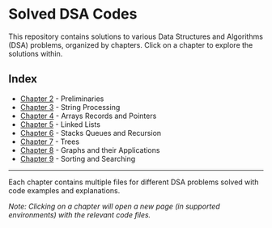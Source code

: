 # Solved DSA Codes

This repository contains solutions to various Data Structures and Algorithms (DSA) problems, organized by chapters. Click on a chapter to explore the solutions within.

## Index

- <a href="https://github.com/sadman2084/DSA/tree/main/chapter%202" target="_blank">Chapter 2</a> - Preliminaries
- <a href="https://github.com/sadman2084/DSA/tree/main/chapter%203" target="_blank">Chapter 3</a> - String Processing
- <a href="https://github.com/sadman2084/DSA/tree/main/chapter%204" target="_blank">Chapter 4</a> - Arrays Records and Pointers
- <a href="https://github.com/sadman2084/DSA/tree/main/chapter%206" target="_blank">Chapter 5</a> - Linked Lists
- <a href="https://github.com/sadman2084/DSA/tree/main/chapter%207" target="_blank">Chapter 6</a> - Stacks Queues and Recursion
- <a href="https://github.com/sadman2084/DSA/tree/main/chapter%207" target="_blank">Chapter 7</a> - Trees
- <a href="https://github.com/sadman2084/DSA/tree/main/chapter%208" target="_blank">Chapter 8</a> - Graphs and their Applications
- <a href="https://github.com/sadman2084/DSA/tree/main/Chapter%209" target="_blank">Chapter 9</a> - Sorting and Searching
---

Each chapter contains multiple files for different DSA problems solved with code examples and explanations.

*Note: Clicking on a chapter will open a new page (in supported environments) with the relevant code files.*
